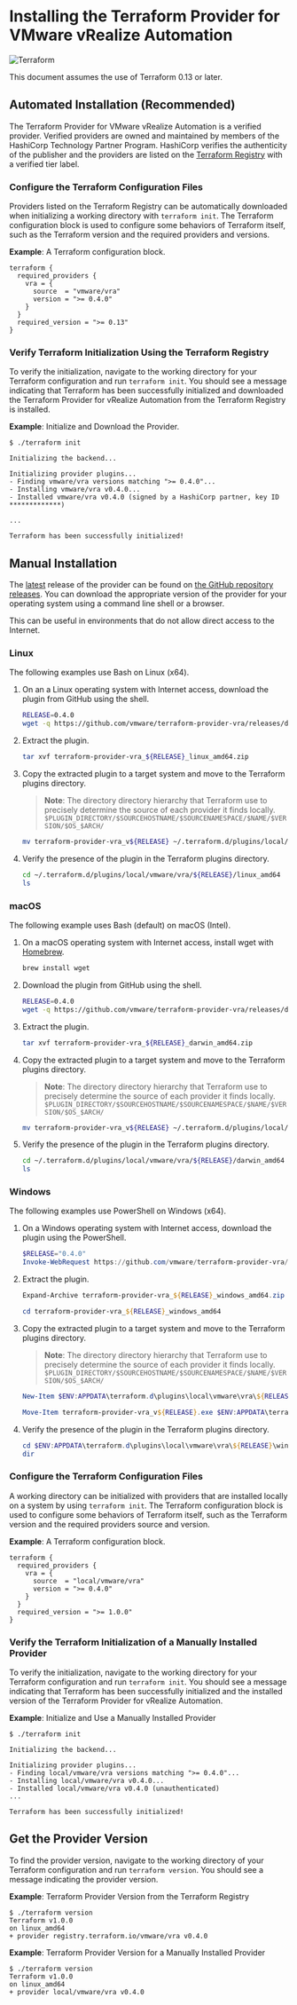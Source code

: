 # Installing the Terraform Provider for VMware vRealize Automation

![Terraform](https://img.shields.io/badge/Terraform-0.13%2B-blue?style=for-the-badge&logo=terraform)

This document assumes the use of Terraform 0.13 or later.

## Automated Installation (Recommended)

The Terraform Provider for VMware vRealize Automation is a verified provider. Verified providers are owned and maintained by members of the HashiCorp Technology Partner Program. HashiCorp verifies the authenticity of the publisher and the providers are listed on the [Terraform Registry](https://registry.terraform.io) with a verified tier label. 

### Configure the Terraform Configuration Files

Providers listed on the Terraform Registry can be automatically downloaded when initializing a working directory with `terraform init`. The Terraform configuration block is used to configure some behaviors of Terraform itself, such as the Terraform version and the required providers and versions.

**Example**: A Terraform configuration block.

```hcl
terraform {
  required_providers {
    vra = {
      source  = "vmware/vra"
      version = ">= 0.4.0"
    }
  }
  required_version = ">= 0.13"
}
```
### Verify Terraform Initialization Using the Terraform Registry

To verify the initialization, navigate to the working directory for your Terraform configuration and run `terraform init`. You should see a message indicating that Terraform has been successfully initialized and downloaded the Terraform Provider for vRealize Automation from the Terraform Registry is installed.

**Example**: Initialize and Download the Provider.

```
$ ./terraform init

Initializing the backend...

Initializing provider plugins...
- Finding vmware/vra versions matching ">= 0.4.0"...
- Installing vmware/vra v0.4.0...
- Installed vmware/vra v0.4.0 (signed by a HashiCorp partner, key ID *************)

...

Terraform has been successfully initialized!
```

## Manual Installation

The [latest](https://github.com/vmware/terraform-provider-vra/releases/latest) release of the provider can be found on [the GitHub repository releases](https://github.com/vmware/terraform-provider-vra/releases). You can download the appropriate version of the provider for your operating system using a command line shell or a browser. 

This can be useful in environments that do not allow direct access to the Internet.

### Linux

The following examples use Bash on Linux (x64).

1. On an a Linux operating system with Internet access, download the plugin from GitHub using the shell. 

    ```bash
    RELEASE=0.4.0
    wget -q https://github.com/vmware/terraform-provider-vra/releases/download/v${RELEASE}/terraform-provider-vra_${RELEASE}_linux_amd64.zip
    ```

2. Extract the plugin.

    ```bash
    tar xvf terraform-provider-vra_${RELEASE}_linux_amd64.zip
    ```

3. Copy the extracted plugin to a target system and move to the Terraform plugins directory.

    >**Note**: The directory directory hierarchy that Terraform use to precisely determine the source of each provider it finds locally.<br/>
    > `$PLUGIN_DIRECTORY/$SOURCEHOSTNAME/$SOURCENAMESPACE/$NAME/$VERSION/$OS_$ARCH/`

    ```bash
    mv terraform-provider-vra_v${RELEASE} ~/.terraform.d/plugins/local/vmware/vra/${RELEASE}/linux_amd64
    ```

4. Verify the presence of the plugin in the Terraform plugins directory.

    ```bash
    cd ~/.terraform.d/plugins/local/vmware/vra/${RELEASE}/linux_amd64
    ls
    ```

### macOS

The following example uses Bash (default) on macOS (Intel).

1. On a macOS operating system with Internet access, install wget with [Homebrew](https://brew.sh).

    ```bash
    brew install wget
    ```

2. Download the plugin from GitHub using the shell. 

    ```bash
    RELEASE=0.4.0
    wget -q https://github.com/vmware/terraform-provider-vra/releases/download/v${RELEASE}/terraform-provider-vra_${RELEASE}_darwin_amd64.zip
    ```

3. Extract the plugin.

    ```bash
    tar xvf terraform-provider-vra_${RELEASE}_darwin_amd64.zip
    ```

5. Copy the extracted plugin to a target system and move to the Terraform plugins directory.

    >**Note**: The directory directory hierarchy that Terraform use to precisely determine the source of each provider it finds locally.<br/>
    > `$PLUGIN_DIRECTORY/$SOURCEHOSTNAME/$SOURCENAMESPACE/$NAME/$VERSION/$OS_$ARCH/`

    ```bash
    mv terraform-provider-vra_v${RELEASE} ~/.terraform.d/plugins/local/vmware/vra/${RELEASE}/darwin_amd64
    ```

6. Verify the presence of the plugin in the Terraform plugins directory.

    ```bash
    cd ~/.terraform.d/plugins/local/vmware/vra/${RELEASE}/darwin_amd64
    ls
    ```

### Windows

The following examples use PowerShell on Windows (x64).

1. On a Windows operating system with Internet access, download the plugin using the PowerShell. 

    ```powershell
    $RELEASE="0.4.0"
    Invoke-WebRequest https://github.com/vmware/terraform-provider-vra/releases/download/v${RELEASE}/terraform-provider-vra_${RELEASE}_windows_amd64.zip -outfile terraform-provider-vra_${RELEASE}_windows_amd64.zip
    ```

2. Extract the plugin.

    ```powershell
    Expand-Archive terraform-provider-vra_${RELEASE}_windows_amd64.zip

    cd terraform-provider-vra_${RELEASE}_windows_amd64
    ```

4. Copy the extracted plugin to a target system and move to the Terraform plugins directory.

    >**Note**: The directory directory hierarchy that Terraform use to precisely determine the source of each provider it finds locally.<br/>
    > `$PLUGIN_DIRECTORY/$SOURCEHOSTNAME/$SOURCENAMESPACE/$NAME/$VERSION/$OS_$ARCH/`

    ```powershell
    New-Item $ENV:APPDATA\terraform.d\plugins\local\vmware\vra\${RELEASE}\ -Name "windows_amd64" -ItemType "directory"

    Move-Item terraform-provider-vra_v${RELEASE}.exe $ENV:APPDATA\terraform.d\plugins\local\vmware\vra\${RELEASE}\windows_amd64\terraform-provider-vra_v${RELEASE}.exe
    ```

5. Verify the presence of the plugin in the Terraform plugins directory.

    ```powershell
    cd $ENV:APPDATA\terraform.d\plugins\local\vmware\vra\${RELEASE}\windows_amd64
    dir
    ```

### Configure the Terraform Configuration Files

 A working directory can be initialized with providers that are installed locally on a system by using `terraform init`. The Terraform configuration block is used to configure some behaviors of Terraform itself, such as the Terraform version and the required providers source and version.

**Example**: A Terraform configuration block.

```hcl
terraform {
  required_providers {
    vra = {
      source  = "local/vmware/vra"
      version = ">= 0.4.0"
    }
  }
  required_version = ">= 1.0.0"
}
```

### Verify the Terraform Initialization of a Manually Installed Provider

To verify the initialization, navigate to the working directory for your Terraform configuration and run `terraform init`. You should see a message indicating that Terraform has been successfully initialized and the installed version of the Terraform Provider for vRealize Automation.

**Example**: Initialize and Use a Manually Installed Provider

```
$ ./terraform init

Initializing the backend...

Initializing provider plugins...
- Finding local/vmware/vra versions matching ">= 0.4.0"...
- Installing local/vmware/vra v0.4.0...
- Installed local/vmware/vra v0.4.0 (unauthenticated)
...

Terraform has been successfully initialized!
```

## Get the Provider Version
To find the provider version, navigate to the working directory of your Terraform configuration and run `terraform version`. You should see a message indicating the provider version.

**Example**: Terraform Provider Version from the Terraform Registry 

```
$ ./terraform version
Terraform v1.0.0
on linux_amd64
+ provider registry.terraform.io/vmware/vra v0.4.0
```
**Example**: Terraform Provider Version for a Manually Installed Provider

```
$ ./terraform version
Terraform v1.0.0
on linux_amd64
+ provider local/vmware/vra v0.4.0
```

